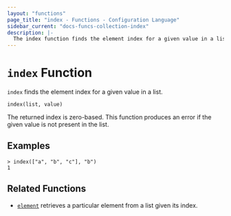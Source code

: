 ```yaml
---
layout: "functions"
page_title: "index - Functions - Configuration Language"
sidebar_current: "docs-funcs-collection-index"
description: |-
  The index function finds the element index for a given value in a list.
---
```


# `index` Function

`index` finds the element index for a given value in a list.

```hcl
index(list, value)
```

The returned index is zero-based. This function produces an error if the given
value is not present in the list.

## Examples

```
> index(["a", "b", "c"], "b")
1
```

## Related Functions

* [`element`](./element.html) retrieves a particular element from a list given
  its index.
